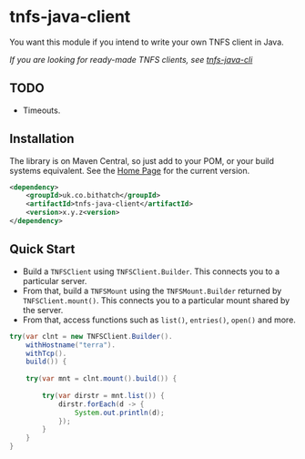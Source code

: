 # tnfs-java-client

You want this module if you intend to write your own TNFS client in Java.

*If you are looking for ready-made TNFS clients, see [tnfs-java-cli](../cli)*

## TODO

 * Timeouts.

## Installation

The library is on Maven Central, so just add to your POM, or your build systems equivalent.
See the [Home Page](../) for the current version.

```xml
<dependency>
	<groupId>uk.co.bithatch</groupId>
	<artifactId>tnfs-java-client</artifactId>
	<version>x.y.z<version>
</dependency>
```

## Quick Start

 * Build a `TNFSClient` using `TNFSClient.Builder`. This connects you to a particular server.
 * From that, build a `TNFSMount` using the `TNFSMount.Builder` returned by `TNFSClient.mount()`. This connects you to a particular mount shared by the server.
 * From that, access functions such as `list()`, `entries()`, `open()` and more.

```java
try(var clnt = new TNFSClient.Builder().
	withHostname("terra").
	withTcp().
	build()) {
	
	try(var mnt = clnt.mount().build()) {
				
		try(var dirstr = mnt.list()) {
			dirstr.forEach(d -> {
				System.out.println(d);
			});
		}
	}
}
```